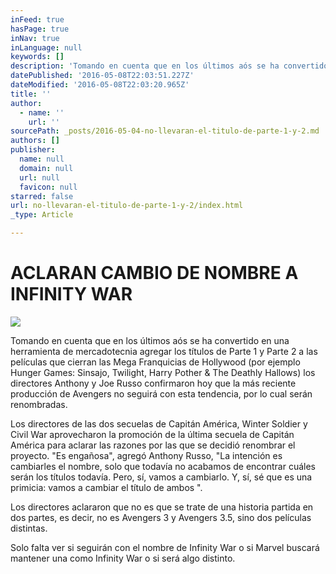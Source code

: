 ```yaml
---
inFeed: true
hasPage: true
inNav: true
inLanguage: null
keywords: []
description: 'Tomando en cuenta que en los últimos aós se ha convertido en una herramienta de mercadotecnia agregar los títulos de Parte 1 y Parte 2 a las películas que cierran las Mega Franquicias de Hollywood (por ejemplo Hunger Games: Sinsajo, Twilight, Harry Pother & The Deathly Hallows) los directores Anthony y Joe Russo confirmaron hoy que la más reciente producción de Avengers no seguirá con esta tendencia, por lo cual serán renombradas.'
datePublished: '2016-05-08T22:03:51.227Z'
dateModified: '2016-05-08T22:03:20.965Z'
title: ''
author:
  - name: ''
    url: ''
sourcePath: _posts/2016-05-04-no-llevaran-el-titulo-de-parte-1-y-2.md
authors: []
publisher:
  name: null
  domain: null
  url: null
  favicon: null
starred: false
url: no-llevaran-el-titulo-de-parte-1-y-2/index.html
_type: Article

---
```

# ACLARAN CAMBIO DE NOMBRE A INFINITY WAR
![](https://the-grid-user-content.s3-us-west-2.amazonaws.com/478e4389-ffe1-47fc-8e49-07c1af8b6c5b.jpg)

Tomando en cuenta que en los últimos aós se ha convertido en una herramienta de mercadotecnia agregar los títulos de Parte 1 y Parte 2 a las películas que cierran las Mega Franquicias de Hollywood (por ejemplo Hunger Games: Sinsajo, Twilight, Harry Pother & The Deathly Hallows) los directores Anthony y Joe Russo confirmaron hoy que la más reciente producción de Avengers no seguirá con esta tendencia, por lo cual serán renombradas.

Los directores de las dos secuelas de Capitán América, Winter Soldier y Civil War aprovecharon la promoción de la última secuela de Capitán América para aclarar las razones por las que se decidió renombrar el proyecto. "Es engañosa", agregó Anthony Russo, "La intención es cambiarles el nombre, solo que todavía no acabamos de encontrar cuáles serán los títulos todavía. Pero, sí, vamos a cambiarlo. Y, sí, sé que es una primicia: vamos a cambiar el título de ambos ".

Los directores aclararon que no es que se trate de una historia partida en dos partes, es decir, no es Avengers 3 y Avengers 3.5, sino dos películas distintas. 

Solo falta ver si seguirán con el nombre de Infinity War o si Marvel buscará mantener una como Infinity War o si será algo distinto.